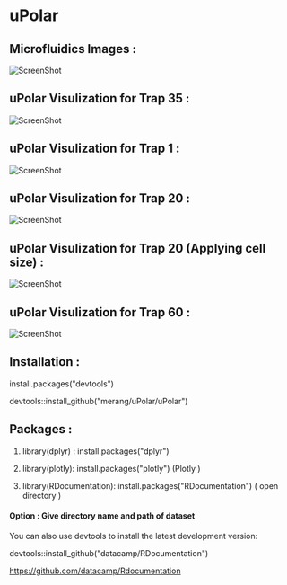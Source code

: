 # uPolar



## Microfluidics Images :  
 
![ScreenShot](https://github.com/merang/muPlot/blob/master/microfluidics.png)


##  uPolar Visulization for Trap 35  :  

![ScreenShot](https://github.com/merang/muPlot/blob/master/BC8_Tp35.png)


##  uPolar Visulization for Trap 1  :  


![ScreenShot](https://github.com/merang/muPlot/blob/master/BC8_Tp1.png)

##  uPolar Visulization for Trap 20  :  


![ScreenShot](https://github.com/merang/muPlot/blob/master/BC8_Tp20.png)


##  uPolar Visulization for Trap 20  (Applying cell size)  :  

![ScreenShot](https://github.com/merang/muPlot/blob/master/BC8_Tp20_area.png)

##  uPolar Visulization for Trap 60  :  

![ScreenShot](https://github.com/merang/muPlot/blob/master/BC8_Tp60.png)




## Installation : 

install.packages("devtools")

devtools::install_github("merang/uPolar/uPolar")


## Packages : 

1) library(dplyr) :    install.packages("dplyr")

2) library(plotly):    install.packages("plotly")   (Plotly )

3) library(RDocumentation): install.packages("RDocumentation")  ( open directory )

 #### Option :  Give directory name and path of dataset  

You can also use devtools to install the latest development version:

devtools::install_github("datacamp/RDocumentation")

https://github.com/datacamp/Rdocumentation








